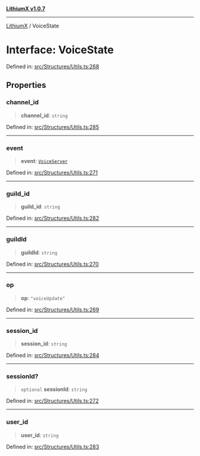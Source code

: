 [**LithiumX v1.0.7**](README.md)

***

[LithiumX](globals.md) / VoiceState

# Interface: VoiceState

Defined in: [src/Structures/Utils.ts:268](https://github.com/anantix-network/LithiumX/blob/720bc1bb802e250a8740a01a0f217198cffacb28/src/Structures/Utils.ts#L268)

## Properties

### channel\_id

> **channel\_id**: `string`

Defined in: [src/Structures/Utils.ts:285](https://github.com/anantix-network/LithiumX/blob/720bc1bb802e250a8740a01a0f217198cffacb28/src/Structures/Utils.ts#L285)

***

### event

> **event**: [`VoiceServer`](interfaces\VoiceServer.md)

Defined in: [src/Structures/Utils.ts:271](https://github.com/anantix-network/LithiumX/blob/720bc1bb802e250a8740a01a0f217198cffacb28/src/Structures/Utils.ts#L271)

***

### guild\_id

> **guild\_id**: `string`

Defined in: [src/Structures/Utils.ts:282](https://github.com/anantix-network/LithiumX/blob/720bc1bb802e250a8740a01a0f217198cffacb28/src/Structures/Utils.ts#L282)

***

### guildId

> **guildId**: `string`

Defined in: [src/Structures/Utils.ts:270](https://github.com/anantix-network/LithiumX/blob/720bc1bb802e250a8740a01a0f217198cffacb28/src/Structures/Utils.ts#L270)

***

### op

> **op**: `"voiceUpdate"`

Defined in: [src/Structures/Utils.ts:269](https://github.com/anantix-network/LithiumX/blob/720bc1bb802e250a8740a01a0f217198cffacb28/src/Structures/Utils.ts#L269)

***

### session\_id

> **session\_id**: `string`

Defined in: [src/Structures/Utils.ts:284](https://github.com/anantix-network/LithiumX/blob/720bc1bb802e250a8740a01a0f217198cffacb28/src/Structures/Utils.ts#L284)

***

### sessionId?

> `optional` **sessionId**: `string`

Defined in: [src/Structures/Utils.ts:272](https://github.com/anantix-network/LithiumX/blob/720bc1bb802e250a8740a01a0f217198cffacb28/src/Structures/Utils.ts#L272)

***

### user\_id

> **user\_id**: `string`

Defined in: [src/Structures/Utils.ts:283](https://github.com/anantix-network/LithiumX/blob/720bc1bb802e250a8740a01a0f217198cffacb28/src/Structures/Utils.ts#L283)
